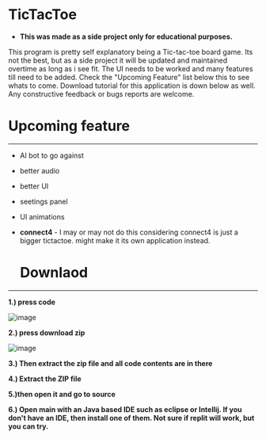 # TicTacToe

 - **This was made as a side project only for educational purposes.**
 
 This program is pretty self explanatory being a Tic-tac-toe board game. Its not the best, but as a side project it will be updated and maintained overtime as long as i see 
 fit. The UI needs to be worked and many features till need to be added. Check the "Upcoming Feature" list below this to see whats to come. Download tutorial for this application
 is down below as well. Any constructive feedback or bugs reports are welcome.
 
 
 # Upcoming feature
 -------------------------------------------------------------------
- AI bot to go against

- better audio

- better UI
- seetings panel  
- UI animations 
 
- **connect4** - I may or may not do this considering connect4 is just a bigger  tictactoe. might make it its own application instead.
 
  # Downlaod
 -------------------------------------------------------------------
**1.) press code**

![image](https://user-images.githubusercontent.com/113306690/226931974-c7c391a6-2134-4767-8f87-7f853f1222df.png)

**2.) press download zip**

![image](https://user-images.githubusercontent.com/113306690/226932209-a5488f8c-ab4c-46f8-9744-36e8ee2409f5.png)

**3.) Then extract the zip file and all code contents are in there**

**4.) Extract the ZIP file**

**5.)then open it and go to source**

**6.) Open main with an Java based IDE such as eclipse or Intellij. 
If you don't have an IDE, then install one of them. Not sure if replit will work, but you can try.**
